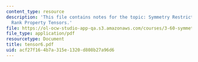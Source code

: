 ```yaml
---
content_type: resource
description: 'This file contains notes for the topic: Symmetry Restrictions for 4th
  Rank Property Tensors.'
file: https://ol-ocw-studio-app-qa.s3.amazonaws.com/courses/3-60-symmetry-structure-and-tensor-properties-of-materials-fall-2005/acf27f164b7a315e1320d808b27a96d6_tensor6.pdf
file_type: application/pdf
resourcetype: Document
title: tensor6.pdf
uid: acf27f16-4b7a-315e-1320-d808b27a96d6
---
```

